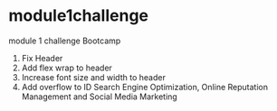 # module1challenge
module 1 challenge Bootcamp
1) Fix Header
2) Add flex wrap to header
3) Increase font size and width to header
4) Add overflow to ID Search Engine Optimization, Online Reputation Management and Social Media Marketing
